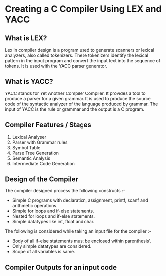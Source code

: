# **Creating a C Compiler Using LEX and YACC**
## What is LEX?
Lex in compiler design is a program used to generate scanners or lexical analyzers, also called tokenizers. These tokenizers identify the lexical pattern in the input program and convert the input text into the sequence of tokens. It is used with the YACC parser generator.

## What is YACC?
YACC stands for Yet Another Compiler Compiler. It provides a tool to produce a parser for a given grammar. It is used to produce the source code of the syntactic analyzer of the language produced by grammar. The input of YACC is the rule or grammar and the output is a C program.

## Compiler Features / Stages
1. Lexical Analyser
2. Parser with Grammar rules
3. Symbol Table
4. Parse Tree Generation
5. Semantic Analysis
6. Intermediate Code Generation

## Design of the Compiler

The compiler designed process the following constructs :-
* Simple C programs with declaration, assignment, printf, scanf and arithmetic operations.
* Simple for loops and if-else statements.
* Nested for loops and if-else statements.
* Simple datatypes like int, float and char.


The following is considered while taking an input file for the compiler :-
* Body of all if-else statements must be enclosed within parenthesis'.
* Only simple datatypes are considered.
* Scope of all variables is same.

## Compiler Outputs for an input code




